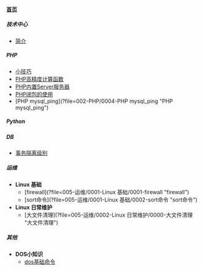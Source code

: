 
#### [首页](?file=首页 "返回首页")

##### 技术中心
- [简介](?file=001-技术中心/1001-简介 "简介")

##### PHP
- [小技巧](?file=002-PHP/0000-小技巧 "小技巧")
- [PHP高精度计算函数](?file=002-PHP/0001-PHP高精度计算函数 "PHP高精度计算函数")
- [PHP内置Server服务器](?file=002-PHP/0002-PHP内置Server服务器 "PHP内置Server服务器")
- [PHP闭包的使用](?file=002-PHP/0003-PHP闭包的使用 "PHP闭包的使用")
- [PHP mysql_ping](?file=002-PHP/0004-PHP mysql_ping "PHP mysql_ping")

##### Python

##### DB
- [事务隔离级别](?file=004-DB/0000-事务隔离级别 "事务隔离级别")

##### 运维
- **Linux 基础**
    - [firewall](?file=005-运维/0001-Linux 基础/0001-firewall "firewall")
    - [sort命令](?file=005-运维/0001-Linux 基础/0002-sort命令 "sort命令")
- **Linux 日常维护**
    - [大文件清理](?file=005-运维/0002-Linux 日常维护/0000-大文件清理 "大文件清理")

##### 其他
- **DOS小知识**
    - [dos基础命令](?file=099-其他/0001-DOS小知识/0001-dos基础命令 "dos基础命令")
